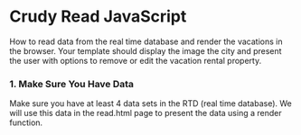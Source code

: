 # Crudy Read JavaScript
How to read data from the real time database and render the vacations in the browser. Your template should display the image the city and present the user with options to remove or edit the vacation rental property.


 
### 1. Make Sure You Have Data
Make sure you have at least 4 data sets in the RTD (real time database). We will use this data in the read.html page to present the data using a render function.



 
 





